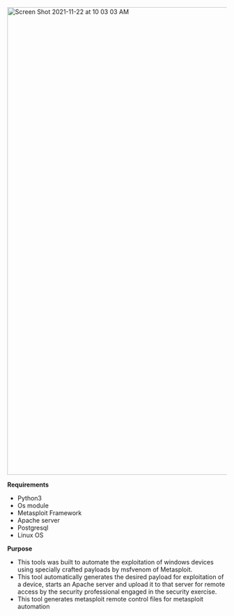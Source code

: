 <img width="1075" alt="Screen Shot 2021-11-22 at 10 03 03 AM" src="https://user-images.githubusercontent.com/37482108/142832674-c2950a4d-fc02-4d96-8500-cebbf1a2eb90.png">

**Requirements**
- Python3
- Os module
- Metasploit Framework
- Apache server
- Postgresql 
- Linux OS

**Purpose**

- This tools was built to automate the exploitation of windows devices using specially crafted payloads by msfvenom of Metasploit. 
- This tool automatically generates the desired payload for exploitation of a device, starts an Apache server and upload it to that server for remote access by the security professional engaged in the security exercise.
- This tool generates metasploit remote control files for metasploit automation
